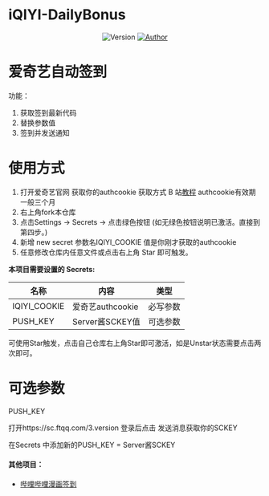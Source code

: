 # iQIYI-DailyBonus

<p align="center">
    <img alt="Version" src="https://img.shields.io/badge/release-0.0.1-blue"/>
    <a href="https://github.com/BlueSkyClouds">
        <img alt="Author" src="https://img.shields.io/badge/author-BlueSkyClouds-blueviolet"/>
    </a>
</p>

# 爱奇艺自动签到
功能：
1. 获取签到最新代码
2. 替换参数值
3. 签到并发送通知

# 使用方式
1. 打开爱奇艺官网 获取你的authcookie  获取方式 B 站[教程](https://www.bilibili.com/read/cv7437179)  authcookie有效期一般三个月
2. 右上角fork本仓库
3. 点击Settings -> Secrets -> 点击绿色按钮 (如无绿色按钮说明已激活。直接到第四步。)
4. 新增 new secret  参数名IQIYI_COOKIE 值是你刚才获取的authcookie
5. 任意修改仓库内任意文件或点击右上角 Star 即可触发。

**本项目需要设置的 Secrets:**

| 名称     | 内容           |   类型     |
| -------- | ------------- |  ------ |
| IQIYI_COOKIE  | 爱奇艺authcookie   | 必写参数 |
| PUSH_KEY | Server酱SCKEY值 | 可选参数 |

可使用Star触发，点击自己仓库右上角Star即可激活，如是Unstar状态需要点击两次即可。
# 可选参数

PUSH_KEY 

打开https://sc.ftqq.com/3.version 登录后点击 发送消息获取你的SCKEY  

在Secrets 中添加新的PUSH_KEY = Server酱SCKEY 

#### 其他项目：
* [哔哩哔哩漫画签到](https://github.com/BlueskyClouds/Bilibili-Manga)
